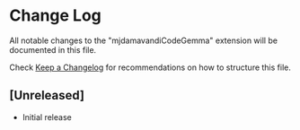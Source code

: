 # Change Log

All notable changes to the "mjdamavandiCodeGemma" extension will be documented in this file.

Check [Keep a Changelog](http://keepachangelog.com/) for recommendations on how to structure this file.

## [Unreleased]

- Initial release